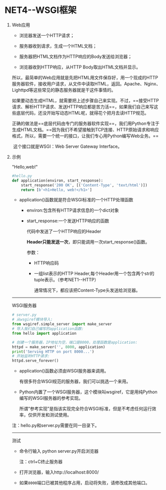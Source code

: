 # NET4--WSGI框架

1. Web应用

   + 浏览器发送一个HTTP请求；

   + 服务器收到请求，生成一个HTML文档；

   + 服务器把HTML文档作为HTTP响应的Body发送给浏览器；

   + 浏览器收到HTTP响应，从HTTP Body取出HTML文档并显示。

   ​       所以，最简单的Web应用就是先把HTML用文件保存好，用一个现成的HTTP服务器软件，接收用户请求，从文件中读取HTML，返回。Apache、Nginx、Lighttpd等这些常见的静态服务器就是干这件事情的。

   ​       如果要动态生成HTML，就需要把上述步骤自己来实现。不过，==接受HTTP请求、解析HTTP请求、发送HTTP响应都是苦力活==，如果我们自己来写这些底层代码，还没开始写动态HTML呢，就得花个把月去读HTTP规范。

   ​        正确的做法是==底层代码由专门的服务器软件实现==，我们用Python专注于生成HTML文档。==因为我们不希望接触到TCP连接、HTTP原始请求和响应格式，所以，需要一个统一的接口，让我们专心用Python编写Web业务。==
   
   ​        这个接口就是WSGI：Web Server Gateway Interface。

2. 示例

   "Hello,web!"

   ```python
   #hello.py
   def application(environ, start_response):
       start_response('200 OK', [('Content-Type', 'text/html')])
       return [b'<h1>Hello, web!</h1>']
   ```

   + application()函数就是符合WSGI标准的一个HTTP处理函数

     + environ:包含所有HTTP请求信息的一个dict对象

     + start_response:一个发送HTTP响应的函数

       代码中发送了一个HTTP响应的Header

       **Header只能发送一次**，即只能调用一次start_response()函数。

       参数：

       + HTTP响应码

       + 一组list表示的HTTP Header,每个Header用一个包含两个str的tuple表示。（参考NET1--HTTP）

         通常情况下，都应该把Content-Type头发送给浏览器。

   ---

   WSGI服务器

   ```python
   # server.py
   # 从wsgiref模块导入:
   from wsgiref.simple_server import make_server
   # 导入我们自己编写的application函数:
   from hello import application
   
   # 创建一个服务器，IP地址为空，端口是8000，处理函数是application:
   httpd = make_server('', 8000, application)
   print('Serving HTTP on port 8000...')
   # 开始监听HTTP请求:
   httpd.serve_forever()
   ```

   + application()函数必须由WSGI服务器来调用。

     有很多符合WSGI规范的服务器，我们可以挑选一个来用。

   + Python内置了一个WSGI服务器，这个模块叫wsgiref，它是用纯Python编写的WSGI服务器的参考实现。

     所谓“参考实现”是指该实现完全符合WSGI标准，但是不考虑任何运行效率，仅供开发和测试使用。

   注：hello.py和server.py需要在同一目录下。

   ---

   测试

   + 命令行输入 python server.py开启浏览器

     注：ctrl+C终止服务器

   + 打开浏览器，输入http://localhost:8000/

   + 如果`8000`端口已被其他程序占用，启动将失败，请修改成其他端口。



